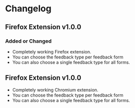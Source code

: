 # Changelog

## Firefox Extension v1.0.0

### Added or Changed
- Completely working Firefox extension.
- You can choose the feedback type per feedback form
- You can also choose a single feedback type for all forms.

## Firefox Extension v1.0.0
- Completely working Chromium extension.
- You can choose the feedback type per feedback form
- You can also choose a single feedback type for all forms.
